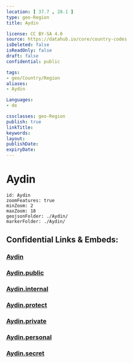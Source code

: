 ```yaml
---
location: [ 37.7 , 28.1 ] 
type: geo-Region
title: Aydin

license: CC BY-SA 4.0
source: https://datahub.io/core/country-codes
isDeleted: false
isReadOnly: false
draft: false
confidential: public

tags:
- geo/Country/Region
aliases:
- Aydin

Languages:
- de

cssclasses: geo-Region
publish: true
linkTitle: 
keywords: 
layout: 
publishDate: 
expiryDate: 
---
```


# Aydin

```leaflet
id: Aydin
zoomFeatures: true 
minZoom: 2 
maxZoom: 18
geojsonFolder: ./Aydin/
markerFolder: ./Aydin/
```


## Confidential Links & Embeds: 

### [Aydin](/_Standards/Earth/Continent/Europe/Europe~East/Turkey/Provinces~Turkey/Aydin.md) 

### [Aydin.public](/_public/Earth/Continent/Europe/Europe~East/Turkey/Provinces~Turkey/Aydin.public.md) 

### [Aydin.internal](/_internal/Earth/Continent/Europe/Europe~East/Turkey/Provinces~Turkey/Aydin.internal.md) 

### [Aydin.protect](/_protect/Earth/Continent/Europe/Europe~East/Turkey/Provinces~Turkey/Aydin.protect.md) 

### [Aydin.private](/_private/Earth/Continent/Europe/Europe~East/Turkey/Provinces~Turkey/Aydin.private.md) 

### [Aydin.personal](/_personal/Earth/Continent/Europe/Europe~East/Turkey/Provinces~Turkey/Aydin.personal.md) 

### [Aydin.secret](/_secret/Earth/Continent/Europe/Europe~East/Turkey/Provinces~Turkey/Aydin.secret.md)

